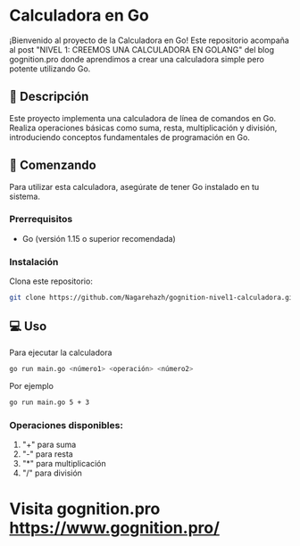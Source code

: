 # Calculadora en Go

¡Bienvenido al proyecto de la Calculadora en Go! Este repositorio acompaña al post "NIVEL 1: CREEMOS UNA CALCULADORA EN GOLANG" del blog gognition.pro donde aprendimos a crear una calculadora simple pero potente utilizando Go.

## 🧮 Descripción

Este proyecto implementa una calculadora de línea de comandos en Go. Realiza operaciones básicas como suma, resta, multiplicación y división, introduciendo conceptos fundamentales de programación en Go.

## 🚀 Comenzando

Para utilizar esta calculadora, asegúrate de tener Go instalado en tu sistema.

### Prerrequisitos

- Go (versión 1.15 o superior recomendada)

### Instalación

Clona este repositorio:
```bash
git clone https://github.com/Nagarehazh/gognition-nivel1-calculadora.git
```

## 💻️ Uso
Para ejecutar la calculadora
```bash
go run main.go <número1> <operación> <número2>
```

Por ejemplo
```bash
go run main.go 5 + 3
```

### Operaciones disponibles:

1. "+" para suma
2. "-" para resta
3. "*" para multiplicación
4. "/" para división

# Visita gognition.pro https://www.gognition.pro/